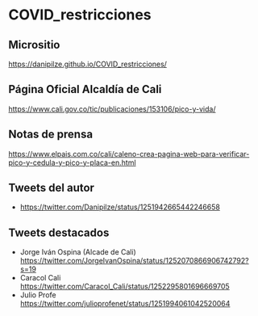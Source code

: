 # COVID_restricciones

## Micrositio 
https://danipilze.github.io/COVID_restricciones/

## Página Oficial Alcaldía de Cali
https://www.cali.gov.co/tic/publicaciones/153106/pico-y-vida/

## Notas de prensa
https://www.elpais.com.co/cali/caleno-crea-pagina-web-para-verificar-pico-y-cedula-y-pico-y-placa-en.html

## Tweets del autor
- https://twitter.com/Danipilze/status/1251942665442246658

## Tweets destacados
- Jorge Iván Ospina (Alcade de Cali) https://twitter.com/JorgeIvanOspina/status/1252070866906742792?s=19
- Caracol Cali https://twitter.com/Caracol_Cali/status/1252295801696669705
- Julio Profe https://twitter.com/julioprofenet/status/1251994061042520064
